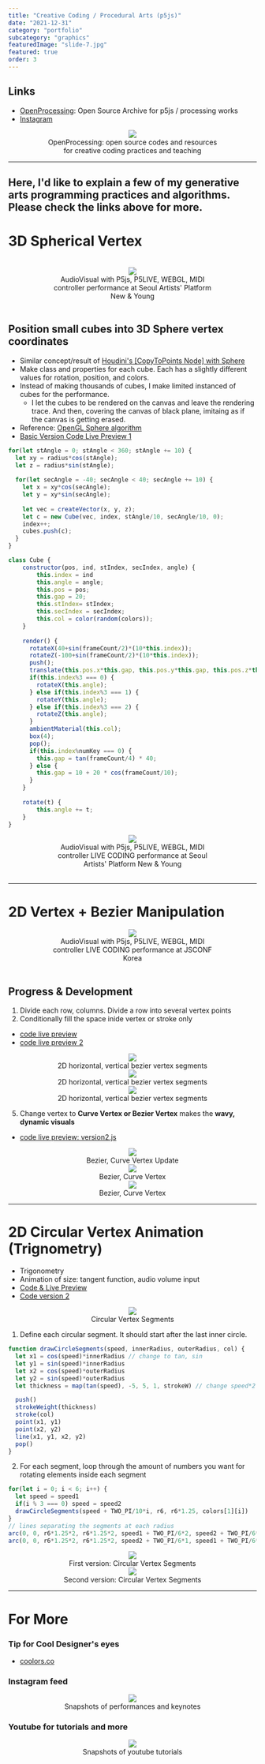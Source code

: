 ```yaml
---
title: "Creative Coding / Procedural Arts (p5js)"
date: "2021-12-31"
category: "portfolio"
subcategory: "graphics"
featuredImage: "slide-7.jpg"
featured: true
order: 3
---
```


## Links
- [OpenProcessing](https://openprocessing.org/user/238026/?view=sketches&o=211): Open Source Archive for p5js / processing works
- [Instagram](https://www.instagram.com/sosunnyproject/)

<figure style="display: block; width: 70%; margin: 0 auto; text-align: center">
<img src="openprocessing.png">
<figcaption>OpenProcessing: open source codes and resources for creative coding practices and teaching</figcaption>
</figure>

<hr >

## Here, I'd like to explain a few of my generative arts programming practices and algorithms. Please check the links above for more.

# 3D Spherical Vertex

<br />
<figure style="display: block; width: 70%; margin: 0 auto; text-align: center">
<img src="IMG_5253.jpeg">
<figcaption>AudioVisual with P5js, P5LIVE, WEBGL, MIDI controller performance at Seoul Artists' Platform New & Young</figcaption>
</figure>
<br />

## Position small cubes into 3D Sphere vertex coordinates
- Similar concept/result of [Houdini's [CopyToPoints Node] with Sphere](https://www.youtube.com/watch?v=7Jg189FyFWs&list=PLdFfFRXT0K_gyA6VVBnYVDgAEGYeaJlKN&index=2) 
- Make class and properties for each cube. Each has a slightly different values for rotation, position, and colors.
- Instead of making thousands of cubes, I make limited instanced of cubes for the performance. 
  - I let the cubes to be rendered on the canvas and leave the rendering trace. And then, covering the canvas of black plane, imitaing as if the canvas is getting erased. 
- Reference: [OpenGL Sphere algorithm](http://www.songho.ca/opengl/gl_sphere.html)
- [Basic Version Code Live Preview 1](https://openprocessing.org/sketch/1627906)

```js
for(let stAngle = 0; stAngle < 360; stAngle += 10) {
  let xy = radius*cos(stAngle);  
  let z = radius*sin(stAngle);
  
  for(let secAngle = -40; secAngle < 40; secAngle += 10) {
    let x = xy*cos(secAngle);
    let y = xy*sin(secAngle);
    
    let vec = createVector(x, y, z);
    let c = new Cube(vec, index, stAngle/10, secAngle/10, 0);
    index++;
    cubes.push(c);
  }		
}
```

```js
class Cube {
	constructor(pos, ind, stIndex, secIndex, angle) {
		this.index = ind
		this.angle = angle;
		this.pos = pos;
		this.gap = 20;
		this.stIndex= stIndex;
		this.secIndex = secIndex;
		this.col = color(random(colors));
	}
	
	render() {
      rotateX(40+sin(frameCount/2)*(10*this.index));
      rotateZ(-100+sin(frameCount/2)*(10*this.index));
      push();
      translate(this.pos.x*this.gap, this.pos.y*this.gap, this.pos.z*this.gap);
      if(this.index%3 === 0) { 
        rotateX(this.angle);
      } else if(this.index%3 === 1) {
        rotateY(this.angle);
      } else if(this.index%3 === 2) {
        rotateZ(this.angle);
      }
      ambientMaterial(this.col);
      box(4);
      pop();
      if(this.index%numKey === 0) {
        this.gap = tan(frameCount/4) * 40;
      } else {
        this.gap = 10 + 20 * cos(frameCount/10);
      }
    }
	
	rotate(t) {
		this.angle += t;
	}
}
```

<figure style="display: block; width: 70%; margin: 0 auto; text-align: center;">
<img src="IMG_5282.jpg">
<figcaption>AudioVisual with P5js, P5LIVE, WEBGL, MIDI controller  LIVE CODING performance at Seoul Artists' Platform New & Young</figcaption>
</figure>
<br />


<hr >

# 2D Vertex + Bezier Manipulation

<figure style="display: block; width: 70%; margin: 0 auto; text-align: center">
<img src="slide-7.jpg">
<figcaption>AudioVisual with P5js, P5LIVE, WEBGL, MIDI controller LIVE CODING performance at JSCONF Korea</figcaption>
</figure>
<br />

## Progress & Development
1. Divide each row, columns. Divide a row into several vertex points
2. Conditionally fill the space inide vertex or stroke only
- [code live preview](https://openprocessing.org/sketch/1615639)
- [code live preview 2](https://openprocessing.org/sketch/1637853)  

<figure style="display: block; width: 70%; margin: 0 auto; text-align: center">
<img src="cc-b1.png">
<figcaption>2D horizontal, vertical bezier vertex segments</figcaption>
</figure>

<figure style="display: block; width: 70%; margin: 0 auto; text-align: center">
<img src="cc-b2.png">
<figcaption>2D horizontal, vertical bezier vertex segments</figcaption>
</figure>

<figure style="display: block; width: 70%; margin: 0 auto; text-align: center">
<img src="cc-b5.png">
<figcaption>2D horizontal, vertical bezier vertex segments</figcaption>
</figure>

5. Change vertex to **Curve Vertex or Bezier Vertex** makes the **wavy, dynamic visuals**
- [code live preview: version2.js](https://openprocessing.org/sketch/1615640)

<figure style="display: block; width: 70%; margin: 0 auto; text-align: center">
<img src="cc-beziervertex.png">
<figcaption>Bezier, Curve Vertex Update</figcaption>
</figure>

<figure style="display: block; width: 70%; margin: 0 auto; text-align: center">
<img src="cc-bezier2.png">
<figcaption>Bezier, Curve Vertex</figcaption>
</figure>

<figure style="display: block; width: 70%; margin: 0 auto; text-align: center">
<img src="cc-bezier3.png">
<figcaption>Bezier, Curve Vertex</figcaption>
</figure>


<hr >

# 2D Circular Vertex Animation (Trignometry)

- Trigonometry
- Animation of size: tangent function, audio volume input
- [Code & Live Preview](https://openprocessing.org/sketch/1637856)
- [Code version 2](https://openprocessing.org/sketch/1615636)

<figure style="display: block; width: 70%; margin: 0 auto; text-align: center">
<img src="cc-circle0.png">
<figcaption>Circular Vertex Segments</figcaption>
</figure>

1. Define each circular segment. It should start after the last inner circle.
```js
function drawCircleSegments(speed, innerRadius, outerRadius, col) {
  let x1 = cos(speed)*innerRadius // change to tan, sin
  let y1 = sin(speed)*innerRadius 
  let x2 = cos(speed)*outerRadius
  let y2 = sin(speed)*outerRadius 
  let thickness = map(tan(speed), -5, 5, 1, strokeW) // change speed*2

  push()
  strokeWeight(thickness)
  stroke(col)
  point(x1, y1)
  point(x2, y2)
  line(x1, y1, x2, y2)
  pop()
}
```

2. For each segment, loop through the amount of numbers you want for rotating elements inside each segment
```js
for(let i = 0; i < 6; i++) {
  let speed = speed1
  if(i % 3 === 0) speed = speed2
  drawCircleSegments(speed + TWO_PI/10*i, r6, r6*1.25, colors[1][i])
}
// lines separating the segments at each radius
arc(0, 0, r6*1.25*2, r6*1.25*2, speed1 + TWO_PI/6*2, speed2 + TWO_PI/6*5)
arc(0, 0, r6*1.25*2, r6*1.25*2, speed2 + TWO_PI/6*1, speed1 + TWO_PI/6*5)
```

<figure style="display: block; width: 70%; margin: 0 auto; text-align: center">
<img src="cc-circular-prototype.png">
<figcaption>First version: Circular Vertex Segments</figcaption>
</figure>

<figure style="display: block; width: 70%; margin: 0 auto; text-align: center">
<img src="cc-circle1.png">
<figcaption>Second version: Circular Vertex Segments</figcaption>
</figure>

<hr >

# For More

### Tip for Cool Designer's eyes
- [coolors.co](https://coolors.co/)

### Instagram feed
<figure style="display: block; width: 70%; margin: 0 auto; text-align: center">
<img src="slide-11.png">
<figcaption>Snapshots of performances and keynotes</figcaption>
</figure>

### Youtube for tutorials and more
<figure style="display: block; width: 70%; margin: 0 auto; text-align: center">
<img src="slide-12.png">
<figcaption>Snapshots of youtube tutorials</figcaption>
</figure>
<br />

